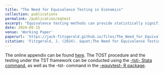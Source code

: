 ```yaml
---
title: "The Need for Equivalence Testing in Economics"
collection: publications
permalink: /publication/eqtest
excerpt: "Equivalence testing methods can provide statistically significant evidence that relationships are practically equal to zero. I demonstrate their necessity in a systematic reproduction of estimates defending 135 null claims made in 81 articles from top economics journals. 26-39% of these estimates cannot be significantly bounded beneath benchmark effect sizes. Though prediction platform data reveals that researchers find these equivalence testing 'failure rates' to be unacceptable, researchers actually expect unacceptably high failure rates, accurately predicting that failure rates exceed acceptable thresholds by around 23 percentage points. To obtain failure rates that researchers deem acceptable, one must contend that nearly half of published effect sizes in economics are practically equivalent to zero. Because such a claim is ludicrous, Type II error rates are likely quite high throughout economics. This paper provides economists with empirical justification, guidelines, and commands in Stata and R for conducting credible equivalence testing in future research."
date: 2024-05-15
venue: 'Working Paper'
paperurl: 'https://jack-fitzgerald.github.io/files/The_Need_for_Equivalence_Testing_in_Economics.pdf'
citation: 'Fitzgerald, J. (2024). &quot;The Need for Equivalence Testing in Economics.&quot; Working paper.'
---
```


The online appendix can be found [here]([https://jack-fitzgerald.github.io/files/The_Need_for_Equivalence_Testing_in_Economics_Online_Appendix.pdf]). The TOST procedure and the testing under the TST framework can be conducted using the [-tsti- Stata command]([https://github.com/jack-fitzgerald/tsti]), as well as the -tst- command in the [-equivtest- R package]([https://github.com/jack-fitzgerald/equivtest]).
